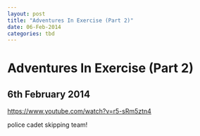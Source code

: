 ```yaml
---
layout: post
title: "Adventures In Exercise (Part 2)"
date: 06-Feb-2014
categories: tbd
---
```


# Adventures In Exercise (Part 2)

## 6th February 2014

https://www.youtube.com/watch?v=r5-sRm5ztn4

 

police cadet skipping team!
